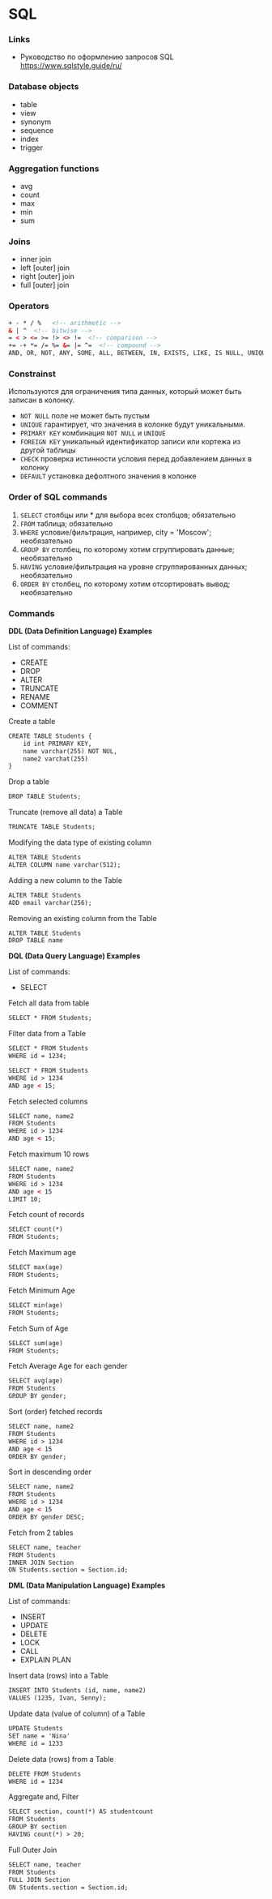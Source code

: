 # SQL

### Links
- Руководство по оформлению запросов SQL https://www.sqlstyle.guide/ru/ 

### Database objects 
- table
- view
- synonym
- sequence
- index
- trigger

### Aggregation functions
- avg
- count
- max
- min
- sum

### Joins
- inner join
- left [outer] join
- right [outer] join
- full [outer] join

### Operators 
```html
+ - * / %   <!-- arithmetic -->
& | ^  <!-- bitwise -->
= < > <= >= !> <> !=  <!-- comparison -->
+= -+ *= /= %= &= |= ^=  <!-- compound -->
AND, OR, NOT, ANY, SOME, ALL, BETWEEN, IN, EXISTS, LIKE, IS NULL, UNIQUE   <!-- logical -->
```

### Constrainst 
Используются для ограничения типа данных, который может быть записан в колонку. 

- `NOT NULL` поле не может быть пустым
- `UNIQUE` гарантирует, что значения в колонке будут уникальными.
- `PRIMARY KEY` комбинация `NOT NULL` и `UNIQUE`
- `FOREIGN KEY` уникальный идентификатор записи или кортежа из другой таблицы
- `CHECK` проверка истинности условия перед добавлением данных в колонку
- `DEFAULT` установка дефолтного значения в колонке

### Order of SQL commands
1. `SELECT` столбцы или * для выбора всех столбцов; обязательно
2. `FROM` таблица; обязательно
3. `WHERE` условие/фильтрация, например, city = 'Moscow'; необязательно
4. `GROUP BY` столбец, по которому хотим сгруппировать данные; необязательно
5. `HAVING` условие/фильтрация на уровне сгруппированных данных; необязательно
6. `ORDER BY` столбец, по которому хотим отсортировать вывод; необязательно

### Commands

**DDL (Data Definition Language) Examples**

List of commands:
- CREATE
- DROP
- ALTER
- TRUNCATE
- RENAME
- COMMENT

Create a table
```html
CREATE TABLE Students {
    id int PRIMARY KEY,
    name varchar(255) NOT NUL,
    name2 varchat(255)
}
```

Drop a table
```html
DROP TABLE Students;
```

Truncate (remove all data) a Table
```html
TRUNCATE TABLE Students;
```

Modifying the data type of existing column
```html
ALTER TABLE Students
ALTER COLUMN name varchar(512);
```

Adding a new column to the Table
```html
ALTER TABLE Students
ADD email varchar(256);
```

Removing an existing column from the Table
```html
ALTER TABLE Students
DROP TABLE name
```

**DQL (Data Query Language) Examples**

List of commands:
- SELECT

Fetch all data from table
```html
SELECT * FROM Students;
```

Filter data from a Table
```html
SELECT * FROM Students
WHERE id = 1234;
```

```html
SELECT * FROM Students
WHERE id > 1234
AND age < 15;
```

Fetch selected columns
```html
SELECT name, name2
FROM Students
WHERE id > 1234
AND age < 15;
```

Fetch maximum 10 rows
```html
SELECT name, name2
FROM Students
WHERE id > 1234
AND age < 15
LIMIT 10;
```

Fetch count of records
```html
SELECT count(*)
FROM Students;
```

Fetch Maximum age
```html
SELECT max(age)
FROM Students;
```

Fetch Minimum Age
```html
SELECT min(age)
FROM Students;
```

Fetch Sum of Age
```html
SELECT sum(age)
FROM Students;
```

Fetch Average Age for each gender
```html
SELECT avg(age)
FROM Students
GROUP BY gender;
```

Sort (order) fetched records
```html
SELECT name, name2
FROM Students
WHERE id > 1234
AND age < 15
ORDER BY gender;
```

Sort in descending order
```html
SELECT name, name2
FROM Students
WHERE id > 1234
AND age < 15
ORDER BY gender DESC;
```

Fetch from 2 tables
```html
SELECT name, teacher
FROM Students
INNER JOIN Section
ON Students.section = Section.id;
```

**DML (Data Manipulation Language) Examples**

List of commands:
- INSERT
- UPDATE
- DELETE
- LOCK
- CALL
- EXPLAIN PLAN

Insert data (rows) into a Table
```html
INSERT INTO Students (id, name, name2)
VALUES (1235, Ivan, Senny);
```

Update data (value of column) of a Table
```html
UPDATE Students 
SET name = 'Nina'
WHERE id = 1233
```

Delete data (rows) from a Table
```html
DELETE FROM Students
WHERE id = 1234
```

Aggregate and, Filter
```html
SELECT section, count(*) AS studentcount
FROM Students
GROUP BY section
HAVING count(*) > 20;
```

Full Outer Join
```html
SELECT name, teacher
FROM Students
FULL JOIN Section
ON Students.section = Section.id;
```